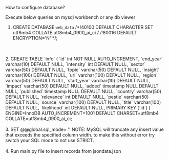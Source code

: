 How to configure database?

Execute below queries on mysql workbench or any db viewer
1. CREATE DATABASE `web_data` /*!40100 DEFAULT CHARACTER SET utf8mb4 COLLATE utf8mb4_0900_ai_ci */ /*!80016 DEFAULT ENCRYPTION='N' */;
<br />
<br />
2. CREATE TABLE `info` (
  `id` int NOT NULL AUTO_INCREMENT,
  `end_year` varchar(10) DEFAULT NULL,
  `intensity` int DEFAULT NULL,
  `sector` varchar(50) DEFAULT NULL,
  `topic` varchar(50) DEFAULT NULL,
  `insight` varchar(100) DEFAULT NULL,
  `url` varchar(100) DEFAULT NULL,
  `region` varchar(50) DEFAULT NULL,
  `start_year` varchar(10) DEFAULT NULL,
  `impact` varchar(50) DEFAULT NULL,
  `added` timestamp NULL DEFAULT NULL,
  `published` timestamp NULL DEFAULT NULL,
  `country` varchar(50) DEFAULT NULL,
  `relevance` int DEFAULT NULL,
  `pestle` varchar(50) DEFAULT NULL,
  `source` varchar(100) DEFAULT NULL,
  `title` varchar(100) DEFAULT NULL,
  `likelihood` int DEFAULT NULL,
  PRIMARY KEY (`id`)
) ENGINE=InnoDB AUTO_INCREMENT=1001 DEFAULT CHARSET=utf8mb4 COLLATE=utf8mb4_0900_ai_ci; 
<br />
<br />
3. SET @@global.sql_mode= ''
NOTE: MySQL will truncate any insert value that exceeds the specified column width.
to make this without error try switch your SQL mode to not use STRICT.
<br />
<br />
4. Run main.py file to insert records from jsondata.json 